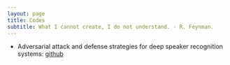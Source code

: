 ```yaml
---
layout: page
title: Codes
subtitle: What I cannot create, I do not understand. - R. Feynman.
---
```



* Adversarial attack and defense strategies for deep speaker recognition systems: [github](https://github.com/usc-sail/gard-adversarial-speaker-id)
